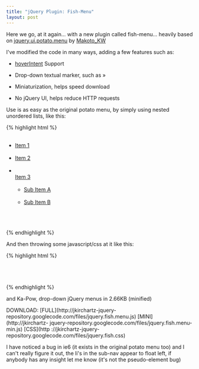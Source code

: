 ```yaml
--- 
title: "jQuery Plugin: Fish-Menu" 
layout: post 
--- 
```


Here we go, at it again... with a new plugin called fish-menu... heavily based on [jquery.ui.potato.menu](http://labs.makotokw.com/s/jquery/menu) by [Makoto_KW](http://makotokw.com/en/)   

I've modified the code in many ways, adding a few features such as:

  * [hoverIntent](http://cherne.net/brian/resources/jquery.hoverIntent.html) Support
  * Drop-down textual marker, such as »
  * Miniaturization, helps speed download  

  * No jQuery UI, helps reduce HTTP requests

Use is as easy as the original potato menu, by simply using nested unordered
lists, like this:


{% highlight html %}    
    <ul id="menu1">  
    <li><a href="#">Item 1</a></li>  
    <li><a href="#">Item 2</a></li>  
    <li>  
    <a href="#">Item 3</a>  
    <ul>  
    <li><a href="#">Sub Item A</a></li>  
    <li><a href="#">Sub Item B</a></li>  
    </ul>  
    </li>  
    </ul>
{% endhighlight %}

And then throwing some javascript/css at it like this:

    
{% highlight html %}    
    <link rel="stylesheet" type="text/css" href="jquery.fish.css" />  
    <script src="http://ajax.googleapis.com/ajax/libs/jquery/1.3.2/jquery.min.js" type="text/javascript"></script>  
    <script src="js/jquery.hoverIntent.min.js" type="text/javascript"></script>  
    <script src="js/jquery.fish.menu.js" type="text/javascript"></script>  
    <script type="text/javascript">  
    $(document).ready(function(){  
    $('#menu1').fishMenu();  
    });  
    </script>
{% endhighlight %}

and Ka-Pow, drop-down jQuery menus in 2.66KB (minified)

DOWNLOAD: [FULL](http://jkirchartz-jquery-
repository.googlecode.com/files/jquery.fish.menu.js) [MINI](http://jkirchartz-
jquery-repository.googlecode.com/files/jquery.fish.menu-min.js) [CSS](http
://jkirchartz-jquery-repository.googlecode.com/files/jquery.fish.css)

I have noticed a bug in ie6 (it exists in the original potato menu too) and I
can't really figure it out, the li's in the sub-nav appear to float left, if
anybody has any insight let me know (it's not the pseudo-element bug)

